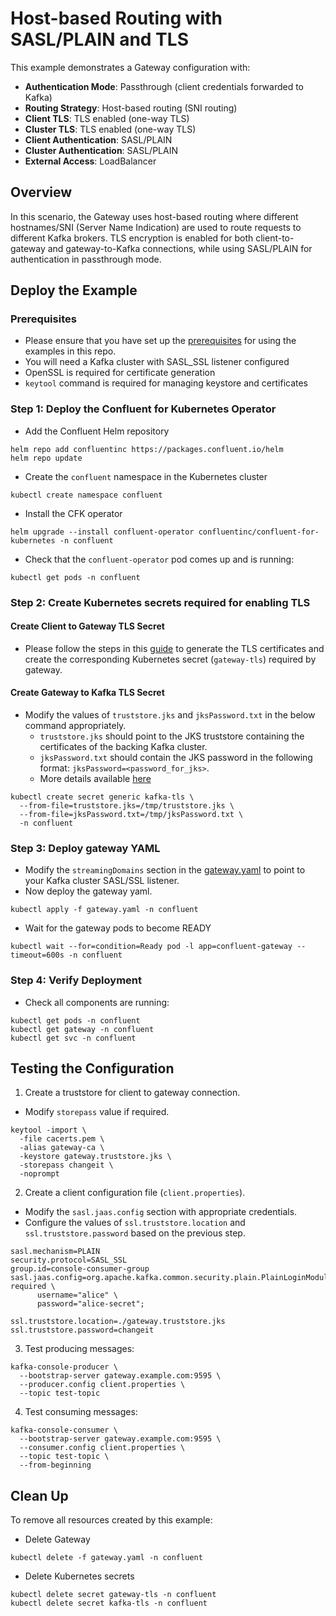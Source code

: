 # Host-based Routing with SASL/PLAIN and TLS

This example demonstrates a Gateway configuration with:
- **Authentication Mode**: Passthrough (client credentials forwarded to Kafka)
- **Routing Strategy**: Host-based routing (SNI routing)
- **Client TLS**: TLS enabled (one-way TLS)
- **Cluster TLS**: TLS enabled (one-way TLS)
- **Client Authentication**: SASL/PLAIN
- **Cluster Authentication**: SASL/PLAIN
- **External Access**: LoadBalancer

## Overview

In this scenario, the Gateway uses host-based routing where different hostnames/SNI (Server Name Indication) are used to route requests to different Kafka brokers. TLS encryption is enabled for both client-to-gateway and gateway-to-Kafka connections, while using SASL/PLAIN for authentication in passthrough mode.

## Deploy the Example

### Prerequisites

- Please ensure that you have set up the [prerequisites](https://github.com/confluentinc/confluent-kubernetes-examples/blob/master/README.md#prerequisites) for using the examples in this repo.
- You will need a Kafka cluster with SASL_SSL listener configured
- OpenSSL is required for certificate generation
- `keytool` command is required for managing keystore and certificates

### Step 1: Deploy the Confluent for Kubernetes Operator

- Add the Confluent Helm repository
```
helm repo add confluentinc https://packages.confluent.io/helm
helm repo update
```
- Create the `confluent` namespace in the Kubernetes cluster
```
kubectl create namespace confluent
```
- Install the CFK operator
```
helm upgrade --install confluent-operator confluentinc/confluent-for-kubernetes -n confluent
```
- Check that the `confluent-operator` pod comes up and is running:
```
kubectl get pods -n confluent
```
### Step 2: Create Kubernetes secrets required for enabling TLS

#### Create Client to Gateway TLS Secret

- Please follow the steps in this [guide](https://github.com/confluentinc/confluent-kubernetes-examples/blob/master/gateway/certificates/README.md) to generate the TLS certificates and create the corresponding Kubernetes secret (`gateway-tls`) required by gateway.

#### Create Gateway to Kafka TLS Secret
- Modify the values of `truststore.jks` and `jksPassword.txt` in the below command appropriately.
   - `truststore.jks` should point to the JKS truststore containing the certificates of the backing Kafka cluster.
   - `jksPassword.txt` should contain the JKS password in the following format: `jksPassword=<password_for_jks>`.
   - More details available [here](https://docs.confluent.io/operator/current/co-network-encryption.html#provide-tls-keys-and-certificates-in-java-keystore-format)
```
kubectl create secret generic kafka-tls \
  --from-file=truststore.jks=/tmp/truststore.jks \
  --from-file=jksPassword.txt=/tmp/jksPassword.txt \
  -n confluent
```
### Step 3: Deploy gateway YAML

- Modify the `streamingDomains` section in the [gateway.yaml](./gateway.yaml) to point to your Kafka cluster SASL/SSL listener.
- Now deploy the gateway yaml.

```
kubectl apply -f gateway.yaml -n confluent
```

- Wait for the gateway pods to become READY
```
kubectl wait --for=condition=Ready pod -l app=confluent-gateway --timeout=600s -n confluent
```

### Step 4: Verify Deployment

- Check all components are running:
```
kubectl get pods -n confluent
kubectl get gateway -n confluent
kubectl get svc -n confluent
```

## Testing the Configuration

1. Create a truststore for client to gateway connection.
- Modify `storepass` value if required.
```
keytool -import \                                                  
  -file cacerts.pem \
  -alias gateway-ca \
  -keystore gateway.truststore.jks \
  -storepass changeit \
  -noprompt
```
2. Create a client configuration file (`client.properties`).
- Modify the `sasl.jaas.config` section with appropriate credentials.
- Configure the values of `ssl.truststore.location` and `ssl.truststore.password` based on the previous step.

```
sasl.mechanism=PLAIN
security.protocol=SASL_SSL
group.id=console-consumer-group
sasl.jaas.config=org.apache.kafka.common.security.plain.PlainLoginModule required \
      username="alice" \
      password="alice-secret";

ssl.truststore.location=./gateway.truststore.jks
ssl.truststore.password=changeit
```

3. Test producing messages:
```
kafka-console-producer \
  --bootstrap-server gateway.example.com:9595 \
  --producer.config client.properties \
  --topic test-topic
```

4. Test consuming messages:
```
kafka-console-consumer \
  --bootstrap-server gateway.example.com:9595 \
  --consumer.config client.properties \
  --topic test-topic \
  --from-beginning
```

## Clean Up

To remove all resources created by this example:

- Delete Gateway
```
kubectl delete -f gateway.yaml -n confluent
```

- Delete Kubernetes secrets
```
kubectl delete secret gateway-tls -n confluent
kubectl delete secret kafka-tls -n confluent
```
